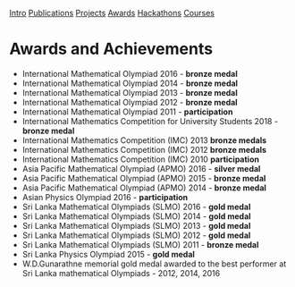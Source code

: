 [Intro](README.md)  [Publications](Publications.md)  [Projects](Projects.md)  [Awards](Achievements.md)  [Hackathons](Hackothons.md)  [Courses](Courses.md)
# Awards and Achievements

- International Mathematical Olympiad 2016 - **bronze medal**
- International Mathematical Olympiad 2014 - **bronze medal**
- International Mathematical Olympiad 2013 - **bronze medal** 
- International Mathematical Olympiad 2012 - **bronze medal**
- International Mathematical Olympiad 2011 - **participation** 
- International Mathematics Competition for University Students 2018 - **bronze medal** 
- International Mathematics Competition (IMC) 2013 **bronze medals** 
- International Mathematics Competition (IMC) 2012 **bronze medals** 
- International Mathematics Competition (IMC) 2010 **participation** 
- Asia Pacific Mathematical Olympiad (APMO) 2016 - **silver medal** 
- Asia Pacific Mathematical Olympiad (APMO) 2015 - **bronze medal**
- Asia Pacific Mathematical Olympiad (APMO) 2014 - **bronze medal**
- Asian Physics Olympiad 2016 - **participation**
- Sri Lanka Mathematical Olympiads (SLMO) 2016 - **gold medal** 
- Sri Lanka Mathematical Olympiads (SLMO) 2014 - **gold medal**
- Sri Lanka Mathematical Olympiads (SLMO) 2013 - **gold medal**
- Sri Lanka Mathematical Olympiads (SLMO) 2012 - **gold medal**
- Sri Lanka Mathematical Olympiads (SLMO) 2011 - **bronze medal** 
- Sri Lanka Physics Olympiad 2015 - **gold medal** 
- W.D.Gunarathne memorial gold medal awarded to the best performer at Sri Lanka mathematical Olympiads  - 2012, 2014, 2016
